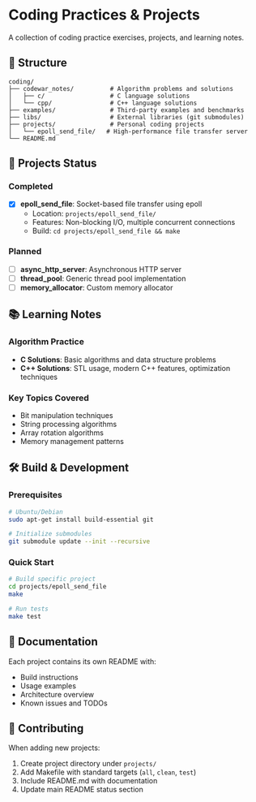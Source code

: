 # Coding Practices & Projects

A collection of coding practice exercises, projects, and learning notes.

## 📁 Structure

```
coding/
├── codewar_notes/          # Algorithm problems and solutions
│   ├── c/                  # C language solutions
│   └── cpp/                # C++ language solutions
├── examples/               # Third-party examples and benchmarks
├── libs/                   # External libraries (git submodules)
├── projects/               # Personal coding projects
│   └── epoll_send_file/   # High-performance file transfer server
└── README.md
```

## 🚀 Projects Status

### Completed
- [x] **epoll_send_file**: Socket-based file transfer using epoll
  - Location: `projects/epoll_send_file/`
  - Features: Non-blocking I/O, multiple concurrent connections
  - Build: `cd projects/epoll_send_file && make`

### Planned
- [ ] **async_http_server**: Asynchronous HTTP server
- [ ] **thread_pool**: Generic thread pool implementation
- [ ] **memory_allocator**: Custom memory allocator

## 📚 Learning Notes

### Algorithm Practice
- **C Solutions**: Basic algorithms and data structure problems
- **C++ Solutions**: STL usage, modern C++ features, optimization techniques

### Key Topics Covered
- Bit manipulation techniques
- String processing algorithms
- Array rotation algorithms
- Memory management patterns

## 🛠 Build & Development

### Prerequisites
```bash
# Ubuntu/Debian
sudo apt-get install build-essential git

# Initialize submodules
git submodule update --init --recursive
```

### Quick Start
```bash
# Build specific project
cd projects/epoll_send_file
make

# Run tests
make test
```

## 📖 Documentation

Each project contains its own README with:
- Build instructions
- Usage examples
- Architecture overview
- Known issues and TODOs

## 🤝 Contributing

When adding new projects:
1. Create project directory under `projects/`
2. Add Makefile with standard targets (`all`, `clean`, `test`)
3. Include README.md with documentation
4. Update main README status section